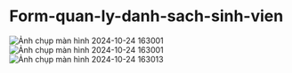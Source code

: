 # Form-quan-ly-danh-sach-sinh-vien
![Ảnh chụp màn hình 2024-10-24 163001](https://github.com/user-attachments/assets/ef085b4a-36ee-45d6-a9ff-76f1bab5e571)
![Ảnh chụp màn hình 2024-10-24 163001](https://github.com/user-attachments/assets/e9e8d566-c99c-47e3-96df-f1a71f6832ae)
![Ảnh chụp màn hình 2024-10-24 163013](https://github.com/user-attachments/assets/cc5523fc-264a-45be-a576-369ef638c277)

